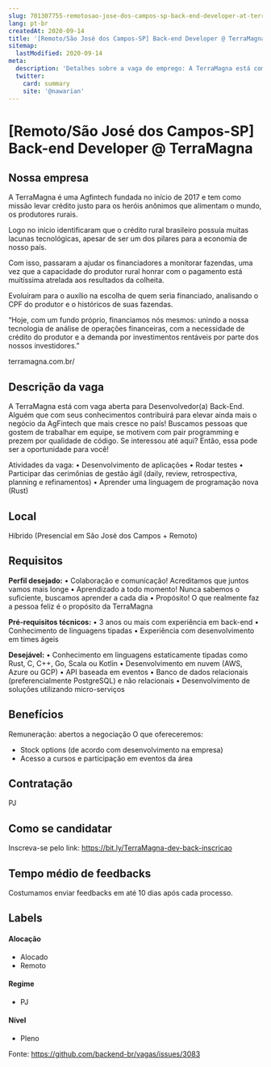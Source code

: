 ```yaml
---
slug: 701307755-remotosao-jose-dos-campos-sp-back-end-developer-at-terramagna
lang: pt-br
createdAt: 2020-09-14
title: '[Remoto/São José dos Campos-SP] Back-end Developer @ TerraMagna - Vaga de Emprego'
sitemap:
  lastModified: 2020-09-14
meta:
  description: 'Detalhes sobre a vaga de emprego: A TerraMagna está com vaga aberta para Desenvolvedor(a) Back-End. Alguém que com seus conhecimentos contribuirá para elevar ainda mais o negócio da AgFintech que mais cresce no país! Buscamos pessoas que gostem de trabalhar em equipe, se motivem com pair programming e prezem por qualidade de código. Se interessou até aqui? Então, essa pode ser a oportunidade para você!  Atividades da vaga: • Desenvolvimento de aplicações • Rodar testes • Participar das cerimônias de gestão ágil (daily, review, retrospectiva, planning e refinamentos) • Aprender uma linguagem de programação nova (Rust)'
  twitter:
    card: summary
    site: '@nawarian'
---
```


# [Remoto/São José dos Campos-SP] Back-end Developer @ TerraMagna

## Nossa empresa

A TerraMagna é uma Agfintech fundada no início de 2017 e tem como missão levar crédito justo para os heróis anônimos que alimentam o mundo, os produtores rurais.

Logo no início identificaram que o crédito rural brasileiro possuía muitas lacunas tecnológicas, apesar de ser um dos pilares para a economia de nosso país. 

Com isso, passaram a ajudar os financiadores a monitorar fazendas, uma vez que a capacidade do produtor rural honrar com o pagamento está muitíssima atrelada aos resultados da colheita. 

Evoluíram para o auxílio na escolha de quem seria financiado, analisando o CPF do produtor e o históricos de suas fazendas. 

“Hoje, com um fundo próprio, financiamos nós mesmos: unindo a nossa tecnologia de análise de operações financeiras, com a necessidade de crédito do produtor e a demanda por investimentos rentáveis por parte dos nossos investidores.” 

terramagna.com.br/

## Descrição da vaga

A TerraMagna está com vaga aberta para Desenvolvedor(a) Back-End. Alguém que com seus conhecimentos contribuirá para elevar ainda mais o negócio da AgFintech que mais cresce no país!
Buscamos pessoas que gostem de trabalhar em equipe, se motivem com pair programming e prezem por qualidade de código. Se interessou até aqui? Então, essa pode ser a oportunidade para você!  

Atividades da vaga:
• Desenvolvimento de aplicações
• Rodar testes 
• Participar das cerimônias de gestão ágil (daily, review, retrospectiva, planning e refinamentos)
• Aprender uma linguagem de programação nova (Rust)

## Local

Híbrido (Presencial em São José dos Campos + Remoto)

## Requisitos

**Perfil desejado:**
• Colaboração e comunicação! Acreditamos que juntos vamos mais longe
• Aprendizado a todo momento! Nunca sabemos o suficiente, buscamos aprender a cada dia
• Propósito! O que realmente faz a pessoa feliz é o propósito da TerraMagna
 
**Pré-requisitos técnicos:**
• 3 anos ou mais com experiência em back-end
• Conhecimento de linguagens tipadas
• Experiência com desenvolvimento em times ágeis
 
**Desejável:**
• Conhecimento em linguagens estaticamente tipadas como Rust, C, C++, Go, Scala ou Kotlin 
• Desenvolvimento em nuvem (AWS, Azure ou GCP)
• API baseada em eventos
• Banco de dados relacionais (preferencialmente PostgreSQL) e não relacionais
• Desenvolvimento de soluções utilizando micro-serviços

## Benefícios

Remuneração: abertos a negociação
O que ofereceremos:
- Stock options (de acordo com desenvolvimento na empresa)
- Acesso a cursos e participação em eventos da área

## Contratação

PJ 

## Como se candidatar

Inscreva-se pelo link: https://bit.ly/TerraMagna-dev-back-inscricao

## Tempo médio de feedbacks

Costumamos enviar feedbacks em até 10 dias após cada processo.

## Labels

#### Alocação
- Alocado
- Remoto

#### Regime
- PJ

#### Nível
- Pleno




Fonte: https://github.com/backend-br/vagas/issues/3083